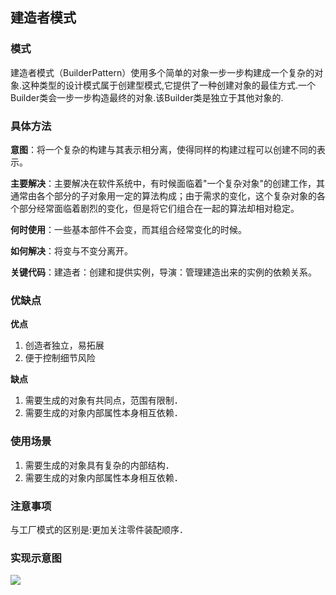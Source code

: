 ## 建造者模式
### 模式
建造者模式（BuilderPattern）使用多个简单的对象一步一步构建成一个复杂的对象.这种类型的设计模式属于创建型模式,它提供了一种创建对象的最佳方式.一个Builder类会一步一步构造最终的对象.该Builder类是独立于其他对象的.

### 具体方法
**意图**：将一个复杂的构建与其表示相分离，使得同样的构建过程可以创建不同的表示。

**主要解决**：主要解决在软件系统中，有时候面临着"一个复杂对象"的创建工作，其通常由各个部分的子对象用一定的算法构成；由于需求的变化，这个复杂对象的各个部分经常面临着剧烈的变化，但是将它们组合在一起的算法却相对稳定。

**何时使用**：一些基本部件不会变，而其组合经常变化的时候。

**如何解决**：将变与不变分离开。

**关键代码**：建造者：创建和提供实例，导演：管理建造出来的实例的依赖关系。

### 优缺点
**优点**
1. 创造者独立，易拓展
2. 便于控制细节风险

**缺点**
1. 需要生成的对象有共同点，范围有限制．
2. 需要生成的对象内部属性本身相互依赖．

### 使用场景
1. 需要生成的对象具有复杂的内部结构．
2. 需要生成的对象内部属性本身相互依赖．

### 注意事项
与工厂模式的区别是:更加关注零件装配顺序．

### 实现示意图
![](http://www.runoob.com/wp-content/uploads/2014/08/builder_pattern_uml_diagram.jpg)

